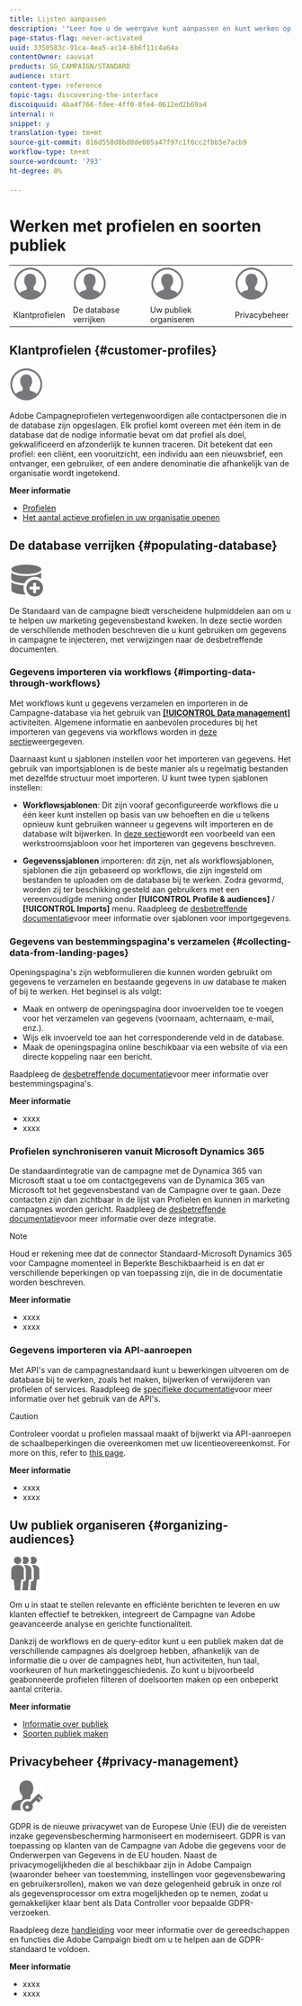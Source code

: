 ```yaml
---
title: Lijsten aanpassen
description: '"Leer hoe u de weergave kunt aanpassen en kunt werken op lijstschermen in Adobe Campagne Standard:elementen sorteren, filteren, verwijderen of dupliceren. De schermen van lijsten tonen elementen van één of verscheidene bepaalde middelen."'
page-status-flag: never-activated
uuid: 3350583c-91ca-4ea5-ac14-6b6f11c4a64a
contentOwner: sauviat
products: SG_CAMPAIGN/STANDARD
audience: start
content-type: reference
topic-tags: discovering-the-interface
discoiquuid: 4ba4f766-fdee-4ff0-8fe4-0612ed2b69a4
internal: n
snippet: y
translation-type: tm+mt
source-git-commit: 816d550d8bd0de085a47f97c1f6cc2fbb5e7acb9
workflow-type: tm+mt
source-wordcount: '793'
ht-degree: 0%

---
```



# Werken met profielen en soorten publiek

<table>
<tr>
    <td valign="top">
        <a href="../../start/using/work-with-audiences.md"><img width="60px" alt="voorwaarden" src="assets/icon_profile.svg"/></a>
    </td>
    <td valign="top">
        <a href="../../api/using/creating-a-service.md"><img width="60px" alt="voorwaarden" src="assets/icon_profile.svg"/></a>
    </td>
    <td valign="top">
        <a href="../../api/using/interacting-with-custom-resources.md"><img width="60px" alt="voorwaarden" src="assets/icon_profile.svg"/></a>
    </td>
    <td valign="top">
        <a href="../../api/using/interacting-with-marketing-history.md"><img width="60px" alt="voorwaarden" src="assets/icon_profile.svg"/></a>
    </td>
</tr>
<tr>
<td>Klantprofielen</td>
<td>De database verrijken</td>
<td>Uw publiek organiseren</td>
<td>Privacybeheer</td>
</tr>
</table>

## Klantprofielen {#customer-profiles}

<img width="60px" alt="voorwaarden" src="assets/icon_profile.svg"/>

Adobe Campagneprofielen vertegenwoordigen alle contactpersonen die in de database zijn opgeslagen. Elk profiel komt overeen met één item in de database dat de nodige informatie bevat om dat profiel als doel, gekwalificeerd en afzonderlijk te kunnen traceren. Dit betekent dat een profiel: een cliënt, een vooruitzicht, een individu aan een nieuwsbrief, een ontvanger, een gebruiker, of een andere denominatie die afhankelijk van de organisatie wordt ingetekend.

**Meer informatie**

* [Profielen](../../audiences/using/about-profiles.md)
* [Het aantal actieve profielen in uw organisatie openen](../../audiences/using/active-profiles.md)

## De database verrijken {#populating-database}

<img width="60px" alt="voorwaarden" src="assets/icon_populate.svg"/>

De Standaard van de campagne biedt verscheidene hulpmiddelen aan om u te helpen uw marketing gegevensbestand kweken. In deze sectie worden de verschillende methoden beschreven die u kunt gebruiken om gegevens in campagne te injecteren, met verwijzingen naar de desbetreffende documenten.

### Gegevens importeren via workflows {#importing-data-through-workflows}

Met workflows kunt u gegevens verzamelen en importeren in de Campagne-database via het gebruik van [**[!UICONTROL Data management]**](../../automating/using/about-data-management-activities.md) activiteiten. Algemene informatie en aanbevolen procedures bij het importeren van gegevens via workflows worden in [deze sectie](../../automating/using/importing-data.md)weergegeven.

Daarnaast kunt u sjablonen instellen voor het importeren van gegevens. Het gebruik van importsjablonen is de beste manier als u regelmatig bestanden met dezelfde structuur moet importeren. U kunt twee typen sjablonen instellen:

* **Workflowsjablonen**: Dit zijn vooraf geconfigureerde workflows die u één keer kunt instellen op basis van uw behoeften en die u telkens opnieuw kunt gebruiken wanneer u gegevens wilt importeren en de database wilt bijwerken. In [deze sectie](../../automating/using/importing-data.md#example--import-workflow-template)wordt een voorbeeld van een werkstroomsjabloon voor het importeren van gegevens beschreven.

* **Gegevenssjablonen** importeren: dit zijn, net als workflowsjablonen, sjablonen die zijn gebaseerd op workflows, die zijn ingesteld om bestanden te uploaden om de database bij te werken. Zodra gevormd, worden zij ter beschikking gesteld aan gebruikers met een vereenvoudigde mening onder **[!UICONTROL Profile & audiences]** / **[!UICONTROL Imports]** menu. Raadpleeg de [desbetreffende documentatie](../../automating/using/importing-data-with-import-templates.md)voor meer informatie over sjablonen voor importgegevens.

### Gegevens van bestemmingspagina&#39;s verzamelen {#collecting-data-from-landing-pages}

Openingspagina&#39;s zijn webformulieren die kunnen worden gebruikt om gegevens te verzamelen en bestaande gegevens in uw database te maken of bij te werken. Het beginsel is als volgt:

* Maak en ontwerp de openingspagina door invoervelden toe te voegen voor het verzamelen van gegevens (voornaam, achternaam, e-mail, enz.).
* Wijs elk invoerveld toe aan het corresponderende veld in de database.
* Maak de openingspagina online beschikbaar via een website of via een directe koppeling naar een bericht.

Raadpleeg de [desbetreffende documentatie](../../channels/using/getting-started-with-landing-pages.md)voor meer informatie over bestemmingspagina&#39;s.

**Meer informatie**

* xxxx
* xxxx

### Profielen synchroniseren vanuit Microsoft Dynamics 365

De standaardintegratie van de campagne met de Dynamica 365 van Microsoft staat u toe om contactgegevens van de Dynamica 365 van Microsoft tot het gegevensbestand van de Campagne over te gaan.
Deze contacten zijn dan zichtbaar in de lijst van Profielen en kunnen in marketing campagnes worden gericht. Raadpleeg de [desbetreffende documentatie](https://helpx.adobe.com/campaign/kb/acs-ms-dynamics.html)voor meer informatie over deze integratie.

>[!NOTE]
>
>Houd er rekening mee dat de connector Standaard-Microsoft Dynamics 365 voor Campagne momenteel in Beperkte Beschikbaarheid is en dat er verschillende beperkingen op van toepassing zijn, die in de documentatie worden beschreven.

**Meer informatie**

* xxxx
* xxxx

### Gegevens importeren via API-aanroepen

Met API&#39;s van de campagnestandaard kunt u bewerkingen uitvoeren om de database bij te werken, zoals het maken, bijwerken of verwijderen van profielen of services. Raadpleeg de [specifieke documentatie](../../api/using/get-started-apis.md)voor meer informatie over het gebruik van de API&#39;s.

>[!CAUTION]
>
>Controleer voordat u profielen massaal maakt of bijwerkt via API-aanroepen de schaalbeperkingen die overeenkomen met uw licentieovereenkomst. For more on this, refer to
[this page](https://helpx.adobe.com/legal/product-descriptions/campaign-standard.html#ITInfrastructureResourcesbyActiveProfilesTiers).

**Meer informatie**

* xxxx
* xxxx

## Uw publiek organiseren {#organizing-audiences}

<img width="60px" alt="voorwaarden" src="assets/icon_audience.svg"/>

Om u in staat te stellen relevante en efficiënte berichten te leveren en uw klanten effectief te betrekken, integreert de Campagne van Adobe geavanceerde analyse en gerichte functionaliteit.

Dankzij de workflows en de query-editor kunt u een publiek maken dat de verschillende campagnes als doelgroep hebben, afhankelijk van de informatie die u over de campagnes hebt, hun activiteiten, hun taal, voorkeuren of hun marketinggeschiedenis. Zo kunt u bijvoorbeeld geabonneerde profielen filteren of doelsoorten maken op een onbeperkt aantal criteria.

**Meer informatie**

* [Informatie over publiek](../../audiences/using/about-audiences.md)
* [Soorten publiek maken](../../audiences/using/creating-audiences.md)

## Privacybeheer {#privacy-management}

<img width="60px" alt="voorwaarden" src="assets/icon_privacy.svg"/>

GDPR is de nieuwe privacywet van de Europese Unie (EU) die de vereisten inzake gegevensbescherming harmoniseert en moderniseert. GDPR is van toepassing op klanten van de Campagne van Adobe die gegevens voor de Onderwerpen van Gegevens in de EU houden. Naast de privacymogelijkheden die al beschikbaar zijn in Adobe Campaign (waaronder beheer van toestemming, instellingen voor gegevensbewaring en gebruikersrollen), maken we van deze gelegenheid gebruik in onze rol als gegevensprocessor om extra mogelijkheden op te nemen, zodat u gemakkelijker klaar bent als Data Controller voor bepaalde GDPR-verzoeken.

Raadpleeg deze [handleiding](https://docs.campaign.adobe.com/doc/standard/getting_started/en/ACS_GDPR.html) voor meer informatie over de gereedschappen en functies die Adobe Campaign biedt om u te helpen aan de GDPR-standaard te voldoen.

**Meer informatie**

* xxxx
* xxxx